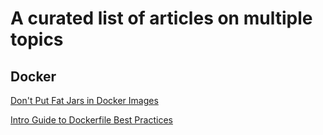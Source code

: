 # A curated list of articles on multiple topics

## Docker

[Don't Put Fat Jars in Docker Images](https://www.reddit.com/r/java/comments/dhr2tn/dont_put_fat_jars_in_docker_images/?utm_source=share&utm_medium=web2x)

[Intro Guide to Dockerfile Best Practices](https://www.docker.com/blog/intro-guide-to-dockerfile-best-practices/)
